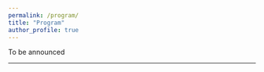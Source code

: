 ```yaml
---
permalink: /program/
title: "Program"
author_profile: true
---
```


To be announced
<!--
<embed src="{{ site.baseurl }}/files/paper1.pdf" width="600" height="700" type='application/pdf'> 
-->
---
<!--
## Abstracts
{% for collection in site.collections %}
{% if collection.label == "talks" %}
  {% for post in collection.docs %}
  {% include archive-single.html %}
  {% endfor %}
{% endif %}
{% endfor %}
-->